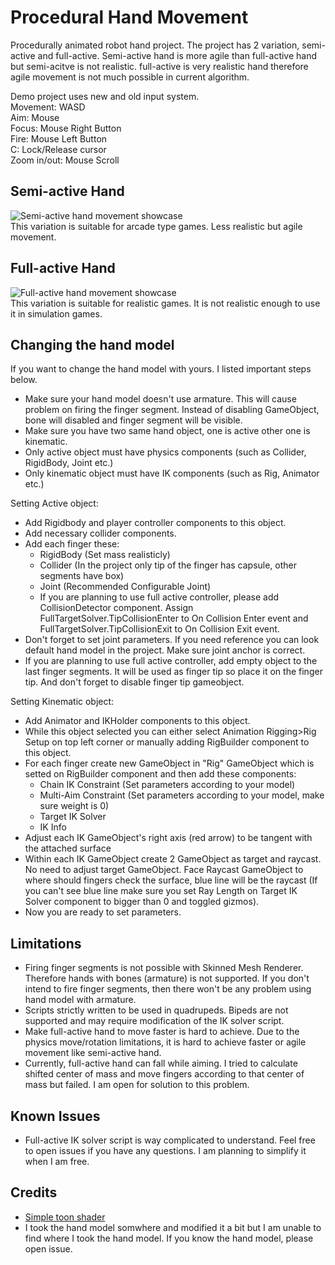 # Procedural Hand Movement
Procedurally animated robot hand project. The project has 2 variation, semi-active and full-active. Semi-active hand is more agile than full-active hand but semi-acitve is not realistic. full-active is very realistic hand therefore agile movement is not much possible in current algorithm.<br>

Demo project uses new and old input system.<br>
Movement: WASD<br>
Aim: Mouse<br>
Focus: Mouse Right Button<br>
Fire: Mouse Left Button<br>
C: Lock/Release cursor<br>
Zoom in/out: Mouse Scroll

## Semi-active Hand
![Semi-active hand movement showcase](README_ASSETS/SemiHand.gif)<br>
This variation is suitable for arcade type games. Less realistic but agile movement.

## Full-active Hand
![Full-active hand movement showcase](README_ASSETS/FullHand.gif)<br>
This variation is suitable for realistic games. It is not realistic enough to use it in simulation games.

## Changing the hand model

If you want to change the hand model with yours. I listed important steps below.

- Make sure your hand model doesn't use armature. This will cause problem on firing the finger segment. Instead of disabling GameObject, bone will disabled and finger segment will be visible.
- Make sure you have two same hand object, one is active other one is kinematic.
- Only active object must have physics components (such as Collider, RigidBody, Joint etc.)
- Only kinematic object must have IK components (such as Rig, Animator etc.)

Setting Active object:
- Add Rigidbody and player controller components to this object.
- Add necessary collider components.
- Add each finger these:
  - RigidBody (Set mass realisticly)
  - Collider (In the project only tip of the finger has capsule, other segments have box)
  - Joint (Recommended Configurable Joint)
  - If you are planning to use full active controller, please add CollisionDetector component. Assign FullTargetSolver.TipCollisionEnter to On Collision Enter event and FullTargetSolver.TipCollisionExit to On Collision Exit event.
- Don't forget to set joint parameters. If you need reference you can look default hand model in the project. Make sure joint anchor is correct.
- If you are planning to use full active controller, add empty object to the last finger segments. It will be used as finger tip so place it on the finger tip. And don't forget to disable finger tip gameobject.

Setting Kinematic object:
- Add Animator and IKHolder components to this object.
- While this object selected you can either select Animation Rigging>Rig Setup on top left corner or manually adding RigBuilder component to this object.
- For each finger create new GameObject in "Rig" GameObject which is setted on RigBuilder component and then add these components:
  - Chain IK Constraint (Set parameters according to your model)
  - Multi-Aim Constraint (Set parameters according to your model, make sure weight is 0)
  - Target IK Solver
  - IK Info
- Adjust each IK GameObject's right axis (red arrow) to be tangent with the attached surface
- Within each IK GameObject create 2 GameObject as target and raycast. No need to adjust target GameObject. Face Raycast GameObject to where should fingers check the surface, blue line will be the raycast (If you can't see blue line make sure you set Ray Length on Target IK Solver component to bigger than 0 and toggled gizmos).
- Now you are ready to set parameters.

## Limitations
- Firing finger segments is not possible with Skinned Mesh Renderer. Therefore hands with bones (armature) is not supported. If you don't intend to fire finger segments, then there won't be any problem using hand model with armature.
- Scripts strictly written to be used in quadrupeds. Bipeds are not supported and may require modification of the IK solver script.
- Make full-active hand to move faster is hard to achieve. Due to the physics move/rotation limitations, it is hard to achieve faster or agile movement like semi-active hand.
- Currently, full-active hand can fall while aiming. I tried to calculate shifted center of mass and move fingers according to that center of mass but failed. I am open for solution to this problem.

## Known Issues
- Full-active IK solver script is way complicated to understand. Feel free to open issues if you have any questions. I am planning to simplify it when I am free.

## Credits
- [Simple toon shader](https://assetstore.unity.com/packages/vfx/shaders/urp-simple-toon-shader-243515)
- I took the hand model somwhere and modified it a bit but I am unable to find where I took the hand model. If you know the hand model, please open issue.
